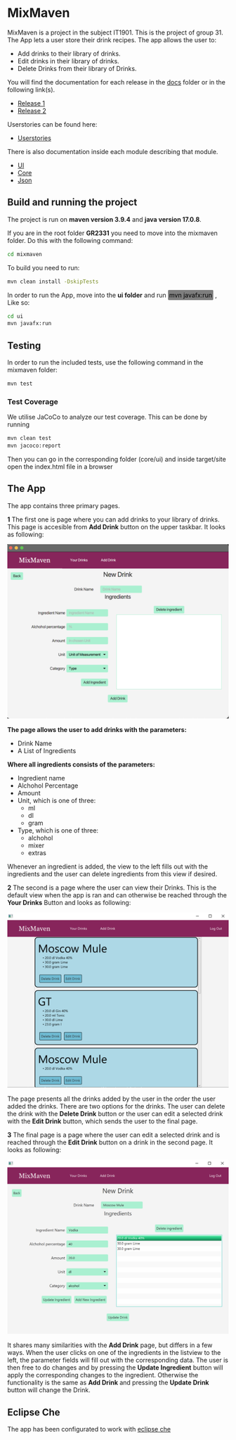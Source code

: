 # MixMaven

MixMaven is a project in the subject IT1901. This is the project of group 31.  The App lets a user store their drink recipes.
The app allows the user to:

- Add drinks to their library of drinks.
- Edit drinks in their library of drinks.
- Delete Drinks from their library of Drinks.

You will find the documentation for each release in the [docs](/docs/) folder or in the following link(s).

- [Release 1](/docs/release-1/)
- [Release 2](/docs/release-2/)

Userstories can be found here:

- [Userstories](/mixmaven/userstories.md)  

 There is also documentation inside each module describing that module.

- [UI](/mixmaven/ui/README.md)
- [Core](/mixmaven/core/README.md)
- [Json](/mixmaven/json/README.md)

## Build and running the project

The project is run on **maven version 3.9.4** and **java version 17.0.8**.

If you are in the root folder **GR2331** you need to move into the mixmaven folder. Do this with the following command:

```cmd
cd mixmaven
```

To build you need to run:

```cmd
mvn clean install -DskipTests
```

In order to run the App, move into the **ui folder** and run <mark style="background-color: #7e7e7e; padding:3px; border-radius:2px"> mvn javafx:run</mark> , Like so:

```cmd
cd ui
mvn javafx:run
```

## Testing

In order to run the included tests, use the following command in the mixmaven folder:

```cmd
mvn test
```

### Test Coverage

We utilise JaCoCo to analyze our test coverage. This can be done by running

```cmd
mvn clean test
mvn jacoco:report
```

Then you can go in the corresponding folder (core/ui) and inside target/site open the index.html file in a browser

## The App

The app contains three primary pages.

**1**
 The first one is page where you can add drinks to your library of drinks. This page is accesible from **Add Drink** button on the upper taskbar. It looks as following:

![image](/docs/release-2/release-2-adddrink.png)

**The page allows the user to add drinks with the parameters:**

- Drink Name
- A List of Ingredients
  
**Where all ingredients consists of the parameters:**

- Ingredient name
- Alchohol Percentage
- Amount
- Unit, which is one of three:
  - ml
  - dl
  - gram
- Type, which is one of three:
  - alchohol
  - mixer
  - extras

Whenever an ingredient is added, the view to the left fills out with the ingredients and the user can delete ingredients from this view if desired.

**2**
 The second is a page where the user can view their Drinks. This is the default view when the app is ran and can otherwise be reached through the **Your Drinks** Button and looks as following:

![image](/docs/release-2/release-2-browsedrinks.png)

The page presents all the drinks added by the user in the order the user added the drinks. There are two options for the drinks. The user can delete the drink with the **Delete Drink** button or the user can edit a selected drink with the **Edit Drink** button, which sends the user to the final page.

**3**
The final page is a page where the user can edit a selected drink and is reached through the **Edit Drink** button on a drink in the second page. It looks as following:

![image](/docs/release-2/release-2-editdrink.png)

It shares many similarities with the **Add Drink** page, but differs in a few ways. When the user clicks on one of the ingredients in the listview to the left, the parameter fields will fill out with the corresponding data. The user is then free to do changes and by pressing the **Update Ingredient** button will apply the corresponding changes to the ingredient. Otherwise the functionality is the same as **Add Drink** and pressing the **Update Drink** button will change the Drink.

## Eclipse Che

The app has been configurated to work with [eclipse che](https://che.stud.ntnu.no/#https://gitlab.stud.idi.ntnu.no/it1901/groups-2023/gr2331/gr2331?new)
